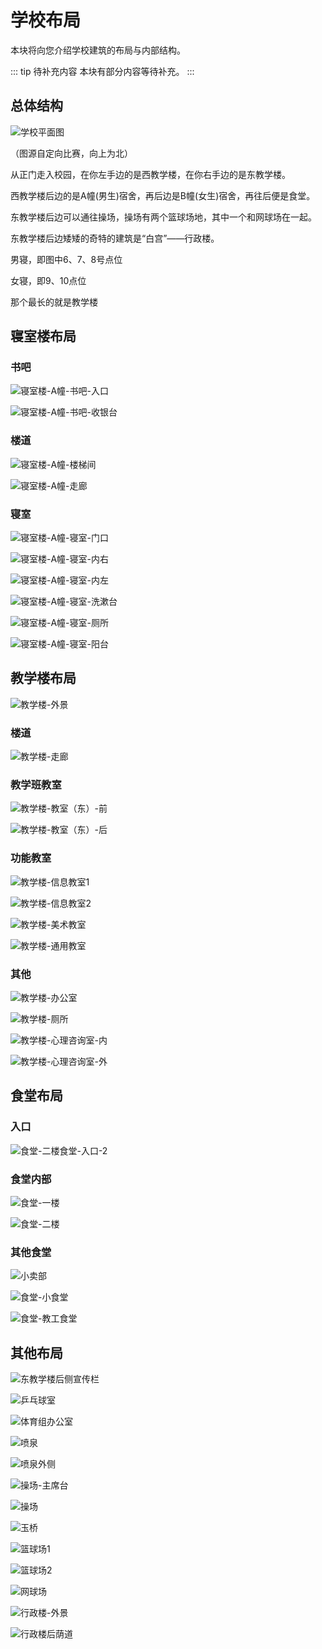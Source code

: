 # 学校布局

本块将向您介绍学校建筑的布局与内部结构。

::: tip 待补充内容
本块有部分内容等待补充。
:::

## 总体结构

![学校平面图](https://static.wd-ljt.com/ray-51-images-new/2020-06-14_103700.jpg?x-oss-process=image/resize,h_1080)

（图源自定向比赛，向上为北）

从正门走入校园，在你左手边的是西教学楼，在你右手边的是东教学楼。

西教学楼后边的是A幢(男生)宿舍，再后边是B幢(女生)宿舍，再往后便是食堂。

东教学楼后边可以通往操场，操场有两个篮球场地，其中一个和网球场在一起。

东教学楼后边矮矮的奇特的建筑是“白宫”——行政楼。

男寝，即图中6、7、8号点位

女寝，即9、10点位

那个最长的就是教学楼

## 寝室楼布局

### 书吧

![寝室楼-A幢-书吧-入口](https://static.wd-ljt.com/ray-51-images-new/寝室楼-A幢-书吧-入口.jpg?x-oss-process=image/resize,h_1080)

![寝室楼-A幢-书吧-收银台](https://static.wd-ljt.com/ray-51-images-new/寝室楼-A幢-书吧-收银台.jpg?x-oss-process=image/resize,h_1080)

### 楼道

![寝室楼-A幢-楼梯间](https://static.wd-ljt.com/ray-51-images-new/寝室楼-A幢-楼梯间.jpg?x-oss-process=image/resize,h_1080)

![寝室楼-A幢-走廊](https://static.wd-ljt.com/ray-51-images-new/寝室楼-A幢-走廊.jpg?x-oss-process=image/resize,h_1080)

### 寝室

![寝室楼-A幢-寝室-门口](https://static.wd-ljt.com/ray-51-images-new/寝室楼-A幢-寝室-门口.jpg?x-oss-process=image/resize,h_1080)

![寝室楼-A幢-寝室-内右](https://static.wd-ljt.com/ray-51-images-new/寝室楼-A幢-寝室-内右.jpg?x-oss-process=image/resize,h_1080)

![寝室楼-A幢-寝室-内左](https://static.wd-ljt.com/ray-51-images-new/寝室楼-A幢-寝室-内左.jpg?x-oss-process=image/resize,h_1080)

![寝室楼-A幢-寝室-洗漱台](https://static.wd-ljt.com/ray-51-images-new/寝室楼-A幢-寝室-洗漱台.jpg?x-oss-process=image/resize,h_1080)

![寝室楼-A幢-寝室-厕所](https://static.wd-ljt.com/ray-51-images-new/寝室楼-A幢-寝室-厕所.jpg?x-oss-process=image/resize,h_1080)

![寝室楼-A幢-寝室-阳台](https://static.wd-ljt.com/ray-51-images-new/寝室楼-A幢-寝室-阳台.jpg?x-oss-process=image/resize,h_1080)

## 教学楼布局

![教学楼-外景](https://static.wd-ljt.com/ray-51-images-new/教学楼-外景.jpg?x-oss-process=image/resize,h_1080)

### 楼道

![教学楼-走廊](https://static.wd-ljt.com/ray-51-images-new/教学楼-走廊.jpg?x-oss-process=image/resize,h_1080)

### 教学班教室

![教学楼-教室（东）-前](https://static.wd-ljt.com/ray-51-images-new/教学楼-教室（东）-前.jpg?x-oss-process=image/resize,h_1080)

![教学楼-教室（东）-后](https://static.wd-ljt.com/ray-51-images-new/教学楼-教室（东）-后.jpg?x-oss-process=image/resize,h_1080)

### 功能教室

![教学楼-信息教室1](https://static.wd-ljt.com/ray-51-images-new/教学楼-信息教室1.jpg?x-oss-process=image/resize,h_1080)

![教学楼-信息教室2](https://static.wd-ljt.com/ray-51-images-new/教学楼-信息教室2.jpg?x-oss-process=image/resize,h_1080)

![教学楼-美术教室](https://static.wd-ljt.com/ray-51-images-new/教学楼-美术教室.jpg?x-oss-process=image/resize,h_1080)

![教学楼-通用教室](https://static.wd-ljt.com/ray-51-images-new/教学楼-通用教室.jpg?x-oss-process=image/resize,h_1080)

### 其他

![教学楼-办公室](https://static.wd-ljt.com/ray-51-images-new/教学楼-办公室.jpg?x-oss-process=image/resize,h_1080)

![教学楼-厕所](https://static.wd-ljt.com/ray-51-images-new/教学楼-厕所.jpg?x-oss-process=image/resize,h_1080)

![教学楼-心理咨询室-内](https://static.wd-ljt.com/ray-51-images-new/教学楼-心理咨询室-内.jpg?x-oss-process=image/resize,h_1080)

![教学楼-心理咨询室-外](https://static.wd-ljt.com/ray-51-images-new/教学楼-心理咨询室-外.jpg?x-oss-process=image/resize,h_1080)

## 食堂布局

### 入口

![食堂-二楼食堂-入口-2](https://static.wd-ljt.com/ray-51-images-new/食堂-二楼食堂-入口-2.jpg?x-oss-process=image/resize,h_1080)

### 食堂内部

![食堂-一楼](https://static.wd-ljt.com/ray-51-images-new/食堂-一楼.jpg?x-oss-process=image/resize,h_1080)

![食堂-二楼](https://static.wd-ljt.com/ray-51-images-new/食堂-二楼.jpg?x-oss-process=image/resize,h_1080)

### 其他食堂

![小卖部](https://static.wd-ljt.com/ray-51-images-new/小卖部.jpg?x-oss-process=image/resize,h_1080)

![食堂-小食堂](https://static.wd-ljt.com/ray-51-images-new/食堂-小食堂.jpg?x-oss-process=image/resize,h_1080)

![食堂-教工食堂](https://static.wd-ljt.com/ray-51-images-new/食堂-教工食堂.jpg?x-oss-process=image/resize,h_1080)

## 其他布局


![东教学楼后侧宣传栏](https://static.wd-ljt.com/ray-51-images-new/东教学楼后侧宣传栏.jpg?x-oss-process=image/resize,h_1080)

![乒乓球室](https://static.wd-ljt.com/ray-51-images-new/乒乓球室.jpg?x-oss-process=image/resize,h_1080)

![体育组办公室](https://static.wd-ljt.com/ray-51-images-new/体育组办公室.jpg?x-oss-process=image/resize,h_1080)

![喷泉](https://static.wd-ljt.com/ray-51-images-new/喷泉.jpg?x-oss-process=image/resize,h_1080)

![喷泉外侧](https://static.wd-ljt.com/ray-51-images-new/喷泉外侧.jpg?x-oss-process=image/resize,h_1080)

![操场-主席台](https://static.wd-ljt.com/ray-51-images-new/操场-主席台.jpg?x-oss-process=image/resize,h_1080)

![操场](https://static.wd-ljt.com/ray-51-images-new/操场.jpg?x-oss-process=image/resize,h_1080)

![玉桥](https://static.wd-ljt.com/ray-51-images-new/玉桥.jpg?x-oss-process=image/resize,h_1080)

![篮球场1](https://static.wd-ljt.com/ray-51-images-new/篮球场1.jpg?x-oss-process=image/resize,h_1080)

![篮球场2](https://static.wd-ljt.com/ray-51-images-new/篮球场2.jpg?x-oss-process=image/resize,h_1080)

![网球场](https://static.wd-ljt.com/ray-51-images-new/网球场.jpg?x-oss-process=image/resize,h_1080)

![行政楼-外景](https://static.wd-ljt.com/ray-51-images-new/行政楼-外景.jpg?x-oss-process=image/resize,h_1080)

![行政楼后荫道](https://static.wd-ljt.com/ray-51-images-new/行政楼后荫道.jpg?x-oss-process=image/resize,h_1080)
